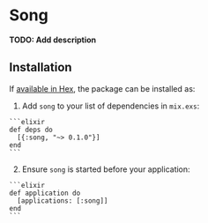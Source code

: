 # Song

**TODO: Add description**

## Installation

If [available in Hex](https://hex.pm/docs/publish), the package can be installed as:

  1. Add `song` to your list of dependencies in `mix.exs`:

    ```elixir
    def deps do
      [{:song, "~> 0.1.0"}]
    end
    ```

  2. Ensure `song` is started before your application:

    ```elixir
    def application do
      [applications: [:song]]
    end
    ```

